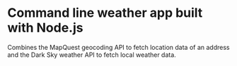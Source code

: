 # Command line weather app built with Node.js
Combines the MapQuest geocoding API to fetch location data of an address and the Dark Sky weather API to fetch local weather data.
